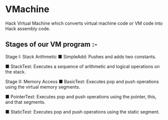 # VMachine
Hack Virtual Machine which converts virtual machine code or VM code into Hack assembly code.

## Stages of our VM program :-

Stage I: Stack Arithmetic
■ SimpleAdd: Pushes and adds two constants.

■ StackTest: Executes a sequence of arithmetic and logical operations on the stack.

Stage II: Memory Access
■ BasicTest: Executes pop and push operations using the virtual memory segments.

■ PointerTest: Executes pop and push operations using the pointer, this, and that segments.

■ StaticTest: Executes pop and push operations using the static segment.
